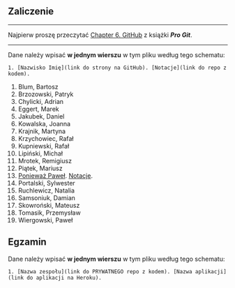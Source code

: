 ## Zaliczenie

----

Najpierw proszę przeczytać [Chapter 6. GitHub](http://git-scm.com/book/en/v2)
z książki ***Pro Git***.

----

Dane należy wpisać **w jednym wierszu** w tym pliku według tego schematu:

```console
1. [Nazwisko Imię](link do strony na GitHub). [Notacje](link do repo z kodem).
```

1. Blum, Bartosz
1. Brzozowski, Patryk
1. Chylicki, Adrian
1. Eggert, Marek
1. Jakubek, Daniel
1. Kowalska, Joanna
1. Krajnik, Martyna
1. Krzychowiec, Rafał
1. Kupniewski, Rafał
1. Lipiński, Michał
1. Mrotek, Remigiusz
1. Piątek, Mariusz
1. [Ponieważ Paweł](http://pponiewaz.github.io). [Notacje](https://github.com/pponiewaz/TI).
1. Portalski, Sylwester
1. Ruchlewicz, Natalia
1. Samsoniuk, Damian
1. Skowroński, Mateusz
1. Tomasik, Przemysław
1. Wiergowski, Paweł


## Egzamin

Dane należy wpisać **w jednym wierszu** w tym pliku według tego schematu:

```console
1. [Nazwa zespołu](link do PRYWATNEGO repo z kodem). [Nazwa aplikacji](link do aplikacji na Heroku).
```
